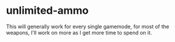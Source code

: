 # unlimited-ammo
This will generally work for every single gamemode, for most of the weapons, I'll work on more as I get more time to spend on it.

